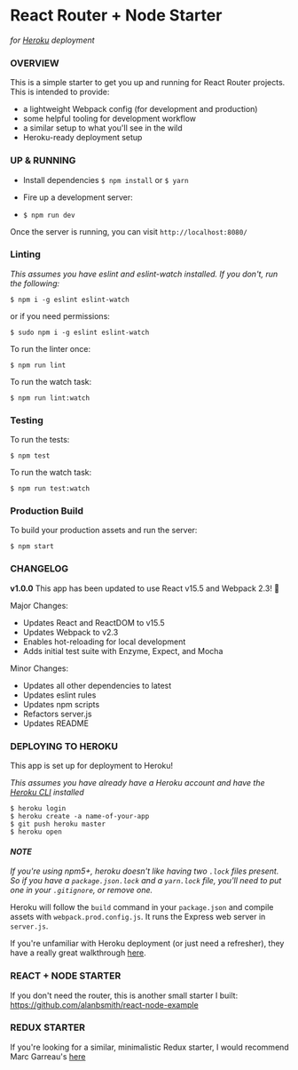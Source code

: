 # React Router + Node Starter
_for [Heroku](https://www.heroku.com/) deployment_

### OVERVIEW
This is a simple starter to get you up and running for React Router projects. This is intended to provide:

* a lightweight Webpack config (for development and production)
* some helpful tooling for development workflow
* a similar setup to what you'll see in the wild
* Heroku-ready deployment setup

### UP & RUNNING
* Install dependencies
`$ npm install` or `$ yarn`

* Fire up a development server:
* `$ npm run dev`

Once the server is running, you can visit `http://localhost:8080/`

### Linting
_This assumes you have eslint and eslint-watch installed. If you don't, run the following:_
```
$ npm i -g eslint eslint-watch
```
or if you need permissions:
```
$ sudo npm i -g eslint eslint-watch
```

To run the linter once:
```
$ npm run lint
```

To run the watch task:
```
$ npm run lint:watch
```

### Testing
To run the tests:
```
$ npm test
```

To run the watch task:
```
$ npm run test:watch
```

### Production Build
To build your production assets and run the server:
```
$ npm start
```

### CHANGELOG
**v1.0.0**
This app has been updated to use React v15.5 and Webpack 2.3! 🎉

Major Changes:
* Updates React and ReactDOM to v15.5
* Updates Webpack to v2.3
* Enables hot-reloading for local development
* Adds initial test suite with Enzyme, Expect, and Mocha

Minor Changes:
* Updates all other dependencies to latest
* Updates eslint rules
* Updates npm scripts
* Refactors server.js
* Updates README

### DEPLOYING TO HEROKU
This app is set up for deployment to Heroku!

_This assumes you have already have a Heroku account and have the [Heroku CLI](https://devcenter.heroku.com/articles/heroku-cli) installed_
```
$ heroku login
$ heroku create -a name-of-your-app
$ git push heroku master
$ heroku open
```

#### _NOTE_
_If you're using npm5+, heroku doesn't like having two `.lock` files present. So if you have a `package.json.lock` and a `yarn.lock` file, you'll need to  put one in your `.gitignore`, or remove one._

Heroku will follow the `build` command in your `package.json` and compile assets with `webpack.prod.config.js`. It runs the Express web server in `server.js`.

If you're unfamiliar with Heroku deployment (or just need a refresher), they have a really great walkthrough [here](https://devcenter.heroku.com/articles/getting-started-with-nodejs#introduction).

### REACT + NODE STARTER
If you don't need the router, this is another small starter I built: https://github.com/alanbsmith/react-node-example

### REDUX STARTER
If you're looking for a similar, minimalistic Redux starter, I would recommend Marc Garreau's [here](https://github.com/marcgarreau/redux-starter)
